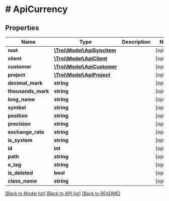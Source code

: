 # # ApiCurrency

## Properties

Name | Type | Description | Notes
------------ | ------------- | ------------- | -------------
**root** | [**\Troi\Model\ApiSyncItem**](ApiSyncItem.md) |  | [optional]
**client** | [**\Troi\Model\ApiClient**](ApiClient.md) |  | [optional]
**customer** | [**\Troi\Model\ApiCustomer**](ApiCustomer.md) |  | [optional]
**project** | [**\Troi\Model\ApiProject**](ApiProject.md) |  | [optional]
**decimal_mark** | **string** |  | [optional]
**thousands_mark** | **string** |  | [optional]
**long_name** | **string** |  | [optional]
**symbol** | **string** |  | [optional]
**position** | **string** |  | [optional]
**precision** | **string** |  | [optional]
**exchange_rate** | **string** |  | [optional]
**is_system** | **string** |  | [optional]
**id** | **int** |  | [optional]
**path** | **string** |  | [optional]
**e_tag** | **string** |  | [optional]
**is_deleted** | **bool** |  | [optional]
**class_name** | **string** |  | [optional]

[[Back to Model list]](../../README.md#models) [[Back to API list]](../../README.md#endpoints) [[Back to README]](../../README.md)
